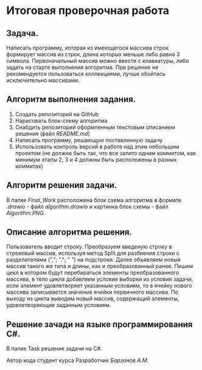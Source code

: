 Итоговая проверочная работа
===========================

## Задача.
Написать программу, которая из имеющегося массива строк формирует массив из строк, длина которых меньше либо равна 3 символа. Первоначальный массив можно ввести с клавиатуры, либо задать на старте выполнения алгоритма. При решение не рекомендуется пользоваться коллекциями, лучше обойтись исключительно массивами.

## Алгоритм выполнения задания.
1. Создать репозиторий на GitHub
2. Нарисовать блок-схему алгоритма
3. Снабдить репозиторий оформленным текстовым описанием решения (файл *README.md*)
4. Написать программу, решающую поставленную задачу
5. Использовать контроль версий в работе над этим небольшим проектом (не должно быть так, что все залито одним коммитом, как минимум этапы 2, 3 и 4 должны быть расположены в разных коммитах)

## Алгоритм решения задачи.
В папке *Final_Work* расположена блок схема алгоритма в формате *.drawio* - файл *algorithm.drawio* и картинка блок схемы - файл *Algorithm.PNG*.

## Описание алгоритма решения.
Пользователь вводит строку. Преобразуем введеную строку в строковый массив, используя метод Split для разбиения строки с разделителями (","; "."; " ") на подстроки. Далее объявляем новый массив такого же типа и длины, как и преобразованный ранее.  Пишем цикл в котором будут перебираться элементы преобразованного массива, в тело цикла добавляем условия выборки из условия задачи, если элемент удовлетворяет указанным условиям, то в ячейку нового массива записывается значение ячейки первичного массива. По выходу из цикла выводим новый массив, содержащий элементы, удовлетворяющие заданным условиям.

## Решение зачади на языке программирования C#.
В папке Task решение задачи на С#.


Автор кода студент курса Разработчик *Барзанов А.М.*